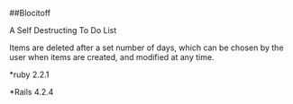 ##Blocitoff

A Self Destructing To Do List

Items are deleted after a set number of days, which can be chosen by the user when items are created, and modified at any time.

*ruby 2.2.1

*Rails 4.2.4


